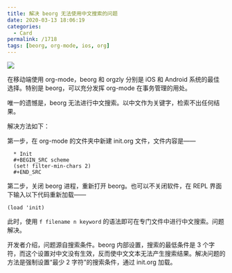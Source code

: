 ```yaml
---
title: 解决 beorg 无法使用中文搜索的问题
date: 2020-03-13 18:06:19
categories:
  - Card
permalink: /1718
tags: [beorg, org-mode, ios, org]
---
```


![](http://kangjian.net/images/2020/2020-03-13-beorg-logo.png)

在移动端使用 org-mode，beorg 和 orgzly 分别是 iOS 和 Android 系统的最佳选择。特别是 beorg，可以充分发挥 org-mode 在事务管理的用处。

唯一的遗憾是，beorg 无法进行中文搜索。以中文作为关键字，检索不出任何结果。

解决方法如下：

第一步，在 org-mode 的文件夹中新建 init.org 文件，文件内容是——

```org-mode
  * Init
  #+BEGIN_SRC scheme
  (set! filter-min-chars 2)
  #+END_SRC
```
第二步，关闭 beorg 进程，重新打开 beorg。也可以不关闭软件，在 REPL 界面下输入以下代码重新加载——

```REPL
(load 'init)
```

此时，使用 `f filename n keyword` 的语法即可在专门文件中进行中文搜索。问题解决。

开发者介绍，问题源自搜索条件。beorg 内部设置，搜索的最低条件是 3 个字符，而这个设置对中文没有生效，反而使中文文本无法产生搜索结果。解决问题的方法是强制设置“最少 2 字符”的搜索条件，通过 init.org 加载。